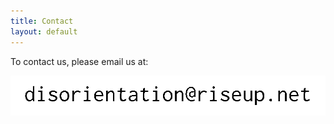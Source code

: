 ```yaml
---
title: Contact
layout: default
---
```


<p>To contact us, please email us at:</p>

<img src="images/contact.gif" alt="contact" style="display: block;margin-left: auto;margin-right: auto;background-color:#EEE9CA" /> 